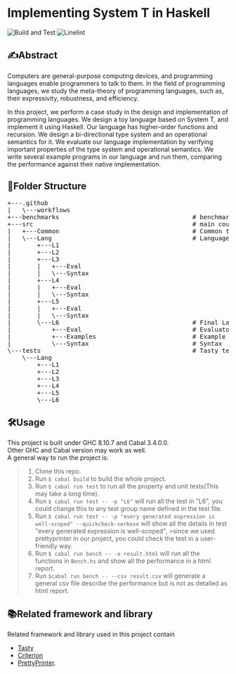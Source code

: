# Implementing System T in Haskell

![Build and Test](https://github.com/wjrforcyber/SystemT/actions/workflows/ci.yml/badge.svg)
![Linelint](https://github.com/wjrforcyber/SystemT/actions/workflows/lint.yml/badge.svg)

## ✍Abstract
Computers are general-purpose computing devices, and programming languages enable programmers to talk to them. In the field of programming languages, we study the meta-theory of programming languages, such as, their expressivity, robustness, and efficiency.

In this project, we perform a case study in the design and implementation of programming languages. We design a toy language based on System T, and implement it using Haskell. Our language has higher-order functions and recursion. We design a bi-directional type system and an operational semantics for it. We evaluate our language implementation by verifying important properties of the type system and operational semantics. We write several example programs in our language and run them, comparing the performance against their native implementation.

## 📁Folder Structure
<pre>
+---.github
|   \---workflows
+---benchmarks                                    # benchmark by using criterion
+---src                                           # main cource file
|   +---Common                                    # Common types
|   \---Lang                                      # Language from L1 to L6
|       +---L1
|       +---L2
|       +---L3
|       |   +---Eval
|       |   \---Syntax
|       +---L4
|       |   +---Eval
|       |   \---Syntax
|       +---L5
|       |   +---Eval
|       |   \---Syntax
|       \---L6                                    # Final Language L6
|           +---Eval                              # Evaluator
|           +---Examples                          # Example test function set
|           \---Syntax                            # Syntax
\---tests                                         # Tasty test framework
    \---Lang
        +---L1
        +---L2
        +---L3
        +---L4
        +---L5
        \---L6
</pre>

## 🛠Usage
This project is built under GHC 8.10.7 and Cabal 3.4.0.0.
<br>Other GHC and Cabal version may work as well.
<br>A general way to run the project is:
>1. Clone this repo.
>2. Run `$ cabal build` to build the whole project.
>3. Run `$ cabal run test` to run all the property and unit tests(This may take a long time).
>4. Run `$ cabal run test -- -p "L6"` will run all the test in "L6", you could change this to any test group name defined in the test file.
>5. Run `$ cabal run test -- -p "every generated expression is well-scoped" --quickcheck-verbose` will show all the details in test "every generated expression is well-scoped", >since we used prettyprinter in our project, you could check the test in a user-friendly way.
>6. Run `$ cabal run bench -- -o result.html` will run all the functions in `Bench.hs` and show all the performance in a html report.
>7. Run `$cabal run bench -- --csv result.csv` will generate a general csv file describe the performance but is not as detailed as html report.

## 📚Related framework and library
Related framework and library used in this project contain
- [Tasty](https://github.com/UnkindPartition/tasty)
- [Criterion](https://github.com/haskell/criterion)
- [PrettyPrinter](https://github.com/quchen/prettyprinter).
 
